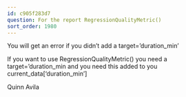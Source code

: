 ```yaml
---
id: c905f283d7
question: For the report RegressionQualityMetric()
sort_order: 1980
---
```


You will get an error if you didn’t add a target=’duration_min’

If you want to use RegressionQualityMetric() you need a target=’duration_min and you need this added to you current_data[‘duration_min’]

Quinn Avila

